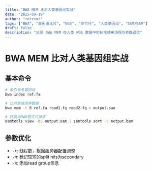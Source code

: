 ```yaml
---
title: "BWA MEM 比对人类基因组实战"
date: "2025-09-19"
author: "zorrooz"
tags: ["BWA", "基因组比对", "NGS", "命令行", "人类基因组", "SAM/BAM"]
draft: false
description: "记录 BWA MEM 在人类 WGS 数据中的标准使用流程与参数调优"
---
```


# BWA MEM 比对人类基因组实战

## 基本命令

```bash
# 索引参考基因组
bwa index ref.fa

# 比对双端测序数据
bwa mem -t 8 ref.fa read1.fq read2.fq > output.sam

# 转换为BAM格式并排序
samtools view -bS output.sam | samtools sort -o output.bam
```

## 参数优化

- `-t`: 线程数，根据服务器配置调整
- `-M`: 标记较短的split hits为secondary
- `-R`: 添加read group信息
